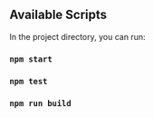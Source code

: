 ## Available Scripts

In the project directory, you can run:

### `npm start`


### `npm test`


### `npm run build`

